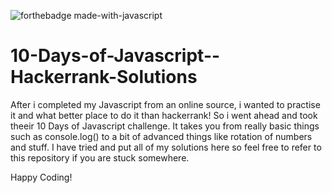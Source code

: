 ![forthebadge made-with-javascript](http://ForTheBadge.com/images/badges/made-with-javascript.svg)

# 10-Days-of-Javascript--Hackerrank-Solutions

After i completed my Javascript from an online source, i wanted to practise it and what better place to do it than hackerrank! So i went ahead and took theeir 10 Days of Javascript challenge. It takes you from really basic things such as console.log() to a bit of advanced things like rotation of numbers and stuff. I have tried and put all of my solutions here so feel free to refer to this repository if you are stuck somewhere.

Happy Coding!
